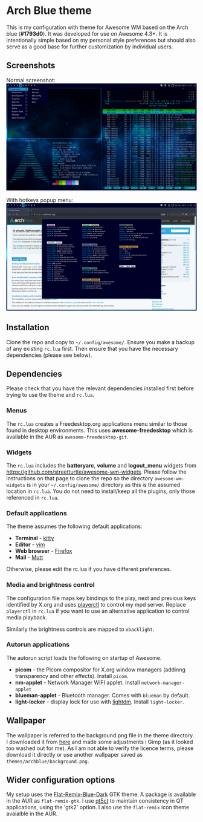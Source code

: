 # Arch Blue theme

This is my configuration with theme for Awesome WM based on the Arch blue (**#1793d0**). It was developed for use on Awesome 4.3+. It is intentionally simple based on my personal style preferences but should also serve as a good base for further customization by individual users.

## Screenshots

Normal screenshot:
![Screenshot 1](archblue-ss1.png)

With hotkeys popup menu:
![Screenshot 2](archblue-ss2.png)

## Installation

Clone the repo and copy to ```~/.config/awesome/```. Ensure you make a backup of any existing ```rc.lua``` first. Then ensure that you have the necessary dependencies (please see below).

## Dependencies

Please check that you have the relevant dependencies installed first before trying to use the theme and ```rc.lua```.

### Menus

The ```rc.lua``` creates a Freedesktop.org applications menu similar to those found in desktop environments. This uses **awesome-freedesktop** which is available in the AUR as ```awesome-freedesktop-git```.

### Widgets

The ```rc.lua``` includes the **batteryarc**, **volume** and **logout_menu** widgets from https://github.com/streetturtle/awesome-wm-widgets. Please follow the instructions on that page to clone the repo so the directory ```awesome-wm-widgets``` is in your ```~/.config/awesome/``` directory as this is the assumed location in ```rc.lua```. You do not need to install/keep all the plugins, only those referenced in ```rc.lua```.

### Default applications

The theme assumes the following default applications:
- **Terminal** - [kitty](https://sw.kovidgoyal.net/kitty/)
- **Editor** - [vim](https://www.vim.org/)
- **Web browser** - [Firefox](https://www.mozilla.org/en-US/firefox/new/)
- **Mail** - [Mutt](http://www.mutt.org/)

Otherwise, please edit the rc.lua if you have different preferences.

### Media and brightness control

The configuration file maps key bindings to the play, next and previous keys identified by X.org and uses [playerctl](https://github.com/altdesktop/playerctl) to control my mpd server. Replace ```playerctl``` in ```rc.lua``` if you want to use an alternative application to control media playback.

Similarly the brightness controls are mapped to ```xbacklight```.

### Autorun applications

The autorun script loads the following on startup of Awesome.
- **picom** - the Picom compositor for X.org window managers (addinng transparency and other effects). Install ```picom```.
- **nm-applet** - Network Manager WIFI applet. Install ```network-manager-applet```
- **blueman-applet** - Bluetooth manager. Comes with ```blueman``` by default.
- **light-locker** - display lock for use with [lightdm](https://wiki.archlinux.org/title/LightDM). Install ```light-locker```.

## Wallpaper

The wallpaper is referred to the background.png file in the theme directory. I downloaded it from [here](https://getwallpapers.com/wallpaper/full/1/c/b/49249.jpg) and made some adjustments i Gimp (as it looked too washed out for me). As I am not able to verify the licence terms, please download it directly or use another wallpaper saved as ```themes/archblue/background.png```.

## Wider configuration options

My setup uses the [Flat-Remix-Blue-Dark](https://drasite.com/flat-remix) GTK theme. A package is available in the AUR as ```flat-remix-gtk```. I use [qt5ct](https://wiki.archlinux.org/title/Qt#Configuration_of_Qt5_apps_under_environments_other_than_KDE_Plasma) to maintain consistency in QT applications, using the 'gtk2' option. I also use the ```flat-remix``` icon theme avaialble in the AUR.
